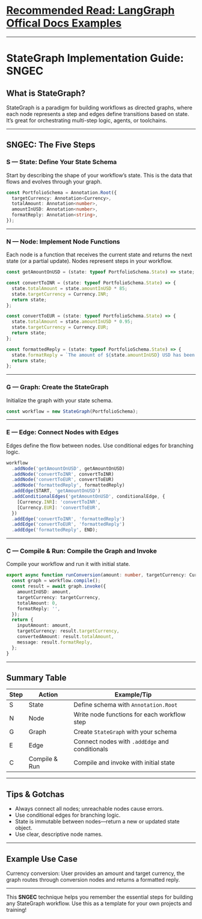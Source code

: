 <h1><a href="https://langchain-ai.github.io/langgraphjs/concepts/low_level/#compiling-your-graph"> Recommended Read: LangGraph Offical Docs Examples </a></h1>

---

# StateGraph Implementation Guide: **SNGEC**

## What is StateGraph?

StateGraph is a paradigm for building workflows as directed graphs, where each node represents a step and edges define transitions based on state. It’s great for orchestrating multi-step logic, agents, or toolchains.

---

## **SNGEC**: The Five Steps

### **S** — State: Define Your State Schema

Start by describing the shape of your workflow’s state. This is the data that flows and evolves through your graph.

```typescript
const PortfolioSchema = Annotation.Root({
  targetCurrency: Annotation<Currency>,
  totalAmount: Annotation<number>,
  amountInUSD: Annotation<number>,
  formatReply: Annotation<string>,
});
```

---

### **N** — Node: Implement Node Functions

Each node is a function that receives the current state and returns the next state (or a partial update). Nodes represent steps in your workflow.

```typescript
const getAmountOnUSD = (state: typeof PortfolioSchema.State) => state;

const convertToINR = (state: typeof PortfolioSchema.State) => {
  state.totalAmount = state.amountInUSD * 85;
  state.targetCurrency = Currency.INR;
  return state;
};

const convertToEUR = (state: typeof PortfolioSchema.State) => {
  state.totalAmount = state.amountInUSD * 0.95;
  state.targetCurrency = Currency.EUR;
  return state;
};

const formattedReply = (state: typeof PortfolioSchema.State) => {
  state.formatReply = `The amount of ${state.amountInUSD} USD has been converted to ${state.totalAmount} ${state.targetCurrency}.`;
  return state;
};
```

---

### **G** — Graph: Create the StateGraph

Initialize the graph with your state schema.

```typescript
const workflow = new StateGraph(PortfolioSchema);
```

---

### **E** — Edge: Connect Nodes with Edges

Edges define the flow between nodes. Use conditional edges for branching logic.

```typescript
workflow
  .addNode('getAmountOnUSD', getAmountOnUSD)
  .addNode('convertToINR', convertToINR)
  .addNode('convertToEUR', convertToEUR)
  .addNode('formattedReply', formattedReply)
  .addEdge(START, 'getAmountOnUSD')
  .addConditionalEdges('getAmountOnUSD', conditionalEdge, {
    [Currency.INR]: 'convertToINR',
    [Currency.EUR]: 'convertToEUR',
  })
  .addEdge('convertToINR', 'formattedReply')
  .addEdge('convertToEUR', 'formattedReply')
  .addEdge('formattedReply', END);
```

---

### **C** — Compile & Run: Compile the Graph and Invoke

Compile your workflow and run it with initial state.

```typescript
export async function runConversion(amount: number, targetCurrency: Currency) {
  const graph = workflow.compile();
  const result = await graph.invoke({
    amountInUSD: amount,
    targetCurrency: targetCurrency,
    totalAmount: 0,
    formatReply: '',
  });
  return {
    inputAmount: amount,
    targetCurrency: result.targetCurrency,
    convertedAmount: result.totalAmount,
    message: result.formatReply,
  };
}
```

---

## **Summary Table**

| Step | Action        | Example/Tip                                    |
| ---- | ------------- | ---------------------------------------------- |
| S    | State         | Define schema with `Annotation.Root`           |
| N    | Node          | Write node functions for each workflow step    |
| G    | Graph         | Create `StateGraph` with your schema           |
| E    | Edge          | Connect nodes with `.addEdge` and conditionals |
| C    | Compile & Run | Compile and invoke with initial state          |

---

## **Tips & Gotchas**

- Always connect all nodes; unreachable nodes cause errors.
- Use conditional edges for branching logic.
- State is immutable between nodes—return a new or updated state object.
- Use clear, descriptive node names.

---

## **Example Use Case**

Currency conversion: User provides an amount and target currency, the graph routes through conversion nodes and returns a formatted reply.

---

This **SNGEC** technique helps you remember the essential steps for building any StateGraph workflow. Use this as a template for your own projects and training!
